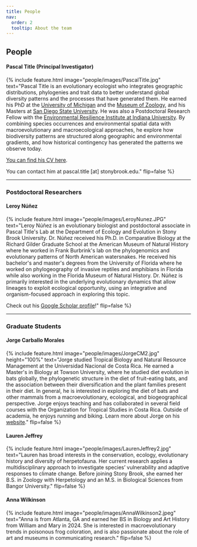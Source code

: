 ```yaml
---
title: People
nav:
  order: 2
  tooltip: About the team
---
```


## People

#### Pascal Title (Principal Investigator)

{%
  include feature.html
  image="people/images/PascalTitle.jpg"
  text="Pascal Title is an evolutionary ecologist who integrates geographic distributions, phylogenies and trait data to better understand global diversity patterns and the processes that have generated them. He earned his PhD at the [University of Michigan](https://lsa.umich.edu/eeb) and the [Museum of Zoology](https://lsa.umich.edu/ummz/herps.html), and his Masters at [San Diego State University](https://kevinburnslab.com/). He was also a Postdoctoral Research Fellow with the [Environmental Resilience Institute at Indiana University](https://eri.iu.edu/). By combining species occurrences and environmental spatial data with macroevolutionary and macroecological approaches, he explore how biodiversity patterns are structured along geographic and environmental gradients, and how historical contingency has generated the patterns we observe today.

  [You can find his CV here](./PTitle_CV.pdf).

  You can contact him at pascal.title [at] stonybrook.edu."
  flip=false
%}

---

### Postdoctoral Researchers

#### Leroy Núñez

{%
  include feature.html
  image="people/images/LeroyNunez.JPG"
  text="Leroy Núñez is an evolutionary biologist and postdoctoral associate in Pascal Title's Lab at the Department of Ecology and Evolution in Stony Brook University. Dr. Núñez received his Ph.D. in Comparative Biology at the Richard Gilder Graduate School at the American Museum of Natural History where he worked in Frank Burbrink's lab on the phylogenomics and evolutionary patterns of North American watersnakes. He received his bachelor's and master's degrees from the University of Florida where he worked on phylogeography of invasive reptiles and amphibians in Florida while also working in the Florida Museum of Natural History. Dr. Núñez is primarily interested in the underlying evolutionary dynamics that allow lineages to exploit ecological opportunity, using an integrative and organism-focused approach in exploring this topic. 

Check out his [Google Scholar profile](https://scholar.google.com/citations?user=48pG7IYAAAAJ&hl=en&oi=ao)!"
  flip=false
%}

---

### Graduate Students


#### Jorge Carballo Morales

{%
  include feature.html
  image="people/images/JorgeCM2.jpg"
  height="100%"
  text="Jorge studied Tropical Biology and Natural Resource Management at the Universidad Nacional de Costa Rica. He earned a Master's in Biology at Towson University, where he studied diet evolution in bats globally, the phylogenetic structure in the diet of fruit-eating bats, and the association between their diversification and the plant families present in their diet. In general, he is interested in exploring the diet of bats and other mammals from a macroevolutionary, ecological, and biogeographical perspective. Jorge enjoys teaching and has collaborated in several field courses with the Organization for Tropical Studies in Costa Rica. Outside of academia, he enjoys running and biking. Learn more about Jorge on his [website](https://jcarmor.netlify.app/)."
  flip=false
%}

#### Lauren Jeffrey

{%
  include feature.html
  image="people/images/LaurenJeffrey2.jpg"
  text="Lauren has broad interests in the conservation, ecology, evolutionary history and diversity of herpetofauna. Her current research applies a multidisciplinary approach to investigate species’ vulnerability and adaptive responses to climate change. Before joining Stony Brook, she earned her B.S. in Zoology with Herpetology and an M.S. in Biological Sciences from Bangor University."
  flip=false
%}



#### Anna Wilkinson

{%
  include feature.html
  image="people/images/AnnaWilkinson2.jpeg"
  text="Anna is from Atlanta, GA and earned her BS in Biology and Art History from William and Mary in 2024. She is interested in macroevolutionary trends in poisonous frog coloration, and is also passionate about the role of art and museums in communicating research."
  flip=false
%}



